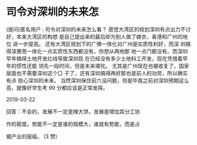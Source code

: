 # 司令对深圳的未来怎

(提问)匿名用户 : 司令对深圳的未来怎么看？ 感觉大湾区的规划深圳有点出力不讨好，本来大湾区的构想 是自己提出来的最后却为别人做了嫁衣，香港和广州的地位 进一步提高。 还有大湾区规划下的广佛一体化对广州是实质性利好，而深 圳搞得深惠莞一体化一点实质性东西都没有，你想从两地那 地一点门都没有。而深圳早年搞得土地开发红线导致深圳现 在已经没有多少土地科工开发，现在凭借着早年的惯性还能 领先一段时间，但是未来堪忧。 尤其是广州现在也被收复了，国家层面也不需要深圳这个口 子了，还有深圳搞得再好那也是前人的功劳，所以确实有点 担心深圳的未来。 当然深圳保住前六没问题，但是毕竟之前对深圳预期这么 高，就像好学生考 99 分都应该是正常发挥。

2019-03-22

回答：不会的，发展不一定是摊大饼。发展是增加其分工协

作的密度。势能不一定是谁的规模大，谁就有势能，而是占

据产业的层级。 (3 赞)